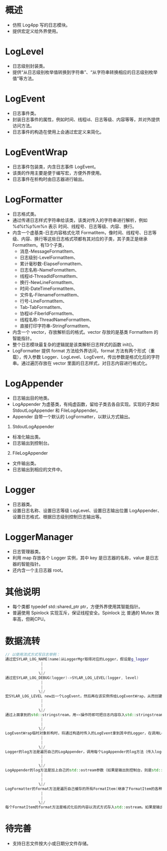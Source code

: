 # 概述

- 仿照 Log4pp 写的日志模块。
- 提供宏定义给外界使用。


# LogLevel

- 日志级别封装类。
- 提供“从日志级别枚举值转换到字符串”、“从字符串转换相应的日志级别枚举值”等方法。


# LogEvent

- 日志事件类。
- 封装日志事件的属性，例如时间、线程id、日志等级、内容等等，并对外提供访问方法。
- 日志事件的构造在使用上会通过宏定义来简化。


# LogEventWrap

- 日志事件包装类，内含日志事件 LogEvent。
- 该类的作用主要是便于编写宏，方便外界使用。
- 日志事件在析构时由日志器进行输出。


# LogFormatter

- 日志格式类。
- 通过传递日志样式字符串给该类，该类对传入的字符串进行解析，例如 %d%t%p%m%n 表示 时间、线程号、日志等级、内容、换行。
- 内含一个虚基类-日志内容格式化项 FormatItem，像时间、线程号、日志等级、内容、换行等这些日志格式项都有其对应的子类，其子类正是继承 FormatItem。有13个子类，
	- 消息-MessageFormatItem、
	- 日志级别-LevelFormatItem、
	- 累计毫秒数-ElapseFormatItem、
	- 日志名称-NameFormatItem、
	- 线程id-ThreadIdFormatItem、
	- 换行-NewLineFormatItem、
	- 时间-DateTimeFormatItem、
	- 文件名-FilenameFormatItem、
	- 行号-LineFormatItem、
	- Tab-TabFormatItem、
	- 协程id-FiberIdFormatItem、
	- 线程名称-ThreadNameFormatItem、
	- 直接打印字符串-StringFormatItem。
- 内含一个 vector，存放解析后的格式。vector 存放的是基类 FormatItem 的智能指针。
- 整个日志模块最复杂的逻辑就是该类解析日志样式的函数 init()。
- LogFormatter 提供 format 方法给外界访问，format 方法有两个形式（重载），传入参数 Logger、LogLevel、LogEvent，传出参数是格式化后的字符串。通过遍历存放在 vector 里面的日志样式，对日志内容进行格式化。


# LogAppender

- 日志输出目的地类。
- LogAppender 为虚基类，有纯虚函数，留给子类去各自实现。实现的子类如 StdoutLogAppender 和 FileLogAppender。
- Appender 自带一个默认的 LogFormatter，以默认方式输出。

1. StdoutLogAppender
- 标准化输出类。
- 日志输出到控制台。

2. FileLogAppender
- 文件输出类。
- 日志输出到相应的文件中。


# Logger

- 日志器类。
- 设置日志名称、设置日志等级 LogLevel、设置日志输出位置 LogAppender、设置日志格式、根据日志级别控制日志输出等。


# LoggerManager

- 日志管理器类。
- 利用 map 存放各个 Logger 实例，其中 key 是日志器的名称，value 是日志器的智能指针。
- 还内含一个主日志器 root。


# 其他说明

- 每个类都 typedef std::shared_ptr<T> ptr，方便外界使用其智能指针。
- 普遍使用 Spinlock 实现互斥，保证线程安全。Spinlock 比 普通的 Mutex 效率高，但耗CPU。


# 数据流转
```C++
// 以使用流式方式写日志举例：
通过宏SYLAR_LOG_NAME(name)从LoggerMgr取得对应的Logger，假设是g_logger
				|
				|
			   \|/
通过宏SYLAR_LOG_DEBUG(logger)->SYLAR_LOG_LEVEL(logger, level)
				|
				|
			   \|/
宏SYLAR_LOG_LEVEL new出一个LogEvent，然后再在该实例传给LogEventWrap，从而创建出LogEventWrap临时对象，从该临时对象拿到std::stringstream
				|
				|
			   \|/
通过上面拿到的std::stringstream，用<<操作符即可把日志内容存入std::stringstream
				|
				|
			   \|/
LogEventWrap临时对象析构时，将通过构造时传入的LogEvent拿到其中的Logger，在调用Logger的log方法
				|
				|
			   \|/
Logger的log方法是遍历自己的LogAppender，调用每个LogAppender的log方法（传入logger，level，event参数），假设这里是FileLogAppender
				|
				|
			   \|/
LogAppender的log方法是加上自己的std::ostream参数（如果是输出到控制台，则是std::cout）后，调用LogFormatter的format方法（传入std::ostream，logger，level，event参数）。
				|
				|
			   \|/
LogFormatter的format方法是遍历自己缓存的所有FormatItem(继承了FormatItem的各种子类智能指针)，将日志内容格式化（例如加上时间日期、线程id等）。调用的是每个FormatItem的format方法（传入std::ostream，logger，level，event参数）
				|
				|
			   \|/
每个FormatItem的format方法是格式化后的内容以流式方式存入std::ostream。如果是输出到控制台，那么这里就直接输出了。如果是文件，因为std::ostream关联了文件，因此会对文件进行缓存写（非实时写）。
```


# 待完善
- 支持日志文件按大小或日期分文件存储。